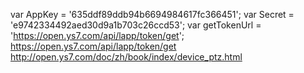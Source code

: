 var AppKey = '635ddf89ddb94b6694984617fc366451';
var Secret = 'e9742334492aed30d9a1b703c26ccd53';
var getTokenUrl = 'https://open.ys7.com/api/lapp/token/get';
https://open.ys7.com/api/lapp/token/get
http://open.ys7.com/doc/zh/book/index/device_ptz.html
